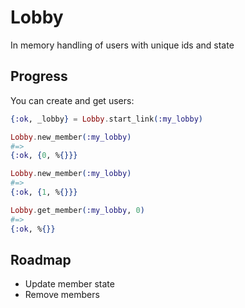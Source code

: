 # Lobby

In memory handling of users with unique ids and state

## Progress

You can create and get users:
```elixir
{:ok, _lobby} = Lobby.start_link(:my_lobby)

Lobby.new_member(:my_lobby)
#=>
{:ok, {0, %{}}}

Lobby.new_member(:my_lobby)
#=>
{:ok, {1, %{}}}

Lobby.get_member(:my_lobby, 0)
#=>
{:ok, %{}}
```

## Roadmap

- Update member state
- Remove members
